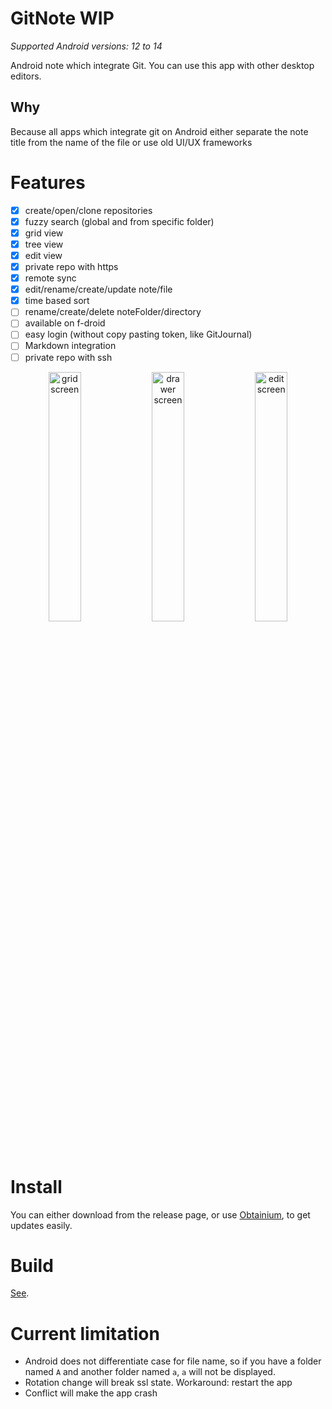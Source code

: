 # GitNote WIP

*Supported Android versions: 12 to 14*

Android note which integrate Git. You can use this app with other desktop editors.

## Why

Because all apps which integrate git on Android either separate the note title from the name of the file or use old UI/UX frameworks

# Features

- [x] create/open/clone repositories
- [x] fuzzy search (global and from specific folder)
- [x] grid view
- [x] tree view
- [x] edit view
- [x] private repo with https
- [x] remote sync
- [x] edit/rename/create/update note/file
- [x] time based sort
- [ ] rename/create/delete noteFolder/directory
- [ ] available on f-droid
- [ ] easy login (without copy pasting token, like GitJournal)
- [ ] Markdown integration
- [ ] private repo with ssh

<p  style="text-align: center;">
  <img src="assets/grid.png" width="32%"  alt="grid screen"/>
  <img src="assets/drawer.png" width="32%"  alt="drawer screen"/> 
  <img src="assets/edit.png" width="32%"  alt="edit screen"/>
</p>

# Install

You can either download from the release page, or use [Obtainium](https://github.com/ImranR98/Obtainium), to get updates easily.

# Build

[See](./BUILD.md).

# Current limitation

- Android does not differentiate case for file name, so if you have a folder named `A` and another folder named `a`, `a` will not be displayed.
- Rotation change will break ssl state. Workaround: restart the app
- Conflict will make the app crash